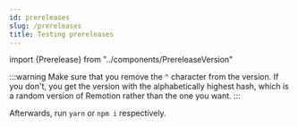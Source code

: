 ```yaml
---
id: prereleases
slug: /prereleases
title: Testing prereleases
---
```


import {Prerelease} from "../components/PrereleaseVersion"

<Prerelease />

:::warning
Make sure that you remove the `^` character from the version. If you don't, you get the version with the alphabetically highest hash, which is a random version of Remotion rather than the one you want.
:::

Afterwards, run `yarn` or `npm i` respectively.
